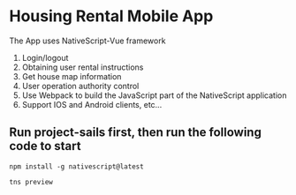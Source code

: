 # Housing Rental Mobile App

The App uses NativeScript-Vue framework

1. Login/logout
1. Obtaining user rental instructions
1. Get house map information
1. User operation authority control
1. Use Webpack to build the JavaScript part of the NativeScript application
1. Support IOS and Android clients, etc...

## Run project-sails first, then run the following code to start
```
npm install -g nativescript@latest
```
```
tns preview
```
